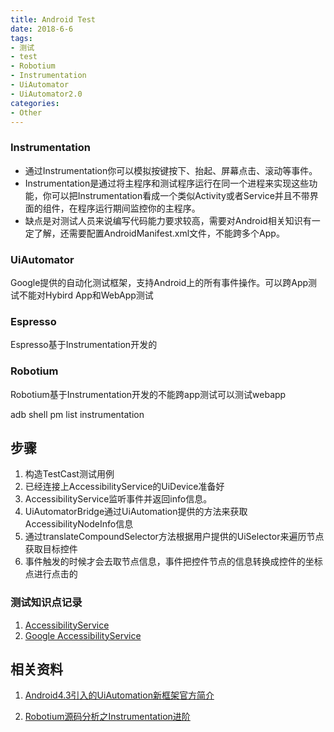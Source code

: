 ```yaml
---
title: Android Test
date: 2018-6-6
tags:
- 测试
- test
- Robotium
- Instrumentation
- UiAutomator
- UiAutomator2.0
categories:
- Other
---
```


### Instrumentation
* 通过Instrumentation你可以模拟按键按下、抬起、屏幕点击、滚动等事件。
* Instrumentation是通过将主程序和测试程序运行在同一个进程来实现这些功能，你可以把Instrumentation看成一个类似Activity或者Service并且不带界面的组件，在程序运行期间监控你的主程序。
* 缺点是对测试人员来说编写代码能力要求较高，需要对Android相关知识有一定了解，还需要配置AndroidManifest.xml文件，不能跨多个App。
### UiAutomator
Google提供的自动化测试框架，支持Android上的所有事件操作。可以跨App测试不能对Hybird App和WebApp测试
### Espresso
Espresso基于Instrumentation开发的
### Robotium
Robotium基于Instrumentation开发的不能跨app测试可以测试webapp

adb shell pm list instrumentation

## 步骤
1. 构造TestCast测试用例
2. 已经连接上AccessibilityService的UiDevice准备好
3. AccessibilityService监听事件并返回info信息。
4. UiAutomatorBridge通过UiAutomation提供的方法来获取AccessibilityNodeInfo信息
5. 通过translateCompoundSelector方法根据用户提供的UiSelector来遍历节点获取目标控件
6. 事件触发的时候才会去取节点信息，事件把控件节点的信息转换成控件的坐标点进行点击的


### 测试知识点记录
1. [AccessibilityService](https://www.jianshu.com/p/4cd8c109cdfb)
2. [Google AccessibilityService](https://developer.android.com/reference/android/accessibilityservice/AccessibilityService)


## 相关资料
1. [Android4.3引入的UiAutomation新框架官方简介](https://blog.csdn.net/zhubaitian/article/details/40504827)

2. [Robotium源码分析之Instrumentation进阶](https://blog.csdn.net/wanglha/article/details/42523855)
